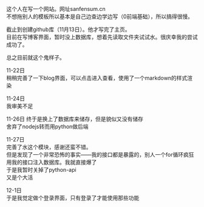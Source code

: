 这个人在写一个网站。网址sanfensum.cn  
不想拖别人的模板所以基本是自己边查边学边写（0前端基础），所以搞得很慢。  
  
截止到创建github库（11月13日）。他才写完了主页。  
目前在写博客界面，暂时没上数据库，想着先读取文件夹试试水。很庆幸我的尝试成功了。  
  
总之目前就这个鬼样子。

11-22日  
稍稍完善了一下blog界面，可以点击进入查看，使用了一个markdown的样式渲染    

11-24日  
我审美不足  

11-26日
终于是换上了数据库来储存，但是貌似又没有储存  
舍弃了nodejs转而用python做后端  

11-27日  
完善了水这个模块，感谢还蛮不错。  
但是发现了一个非常恐怖的事实——我的接口都是暴露的，别人一个for循环疯狂用我的接口注入数据库。我就直接爆了  
于是我暂时关掉了python-api  
又是个大活  

12-1日  
于是我觉定做个登录界面，只有登录了才能使用那些功能   